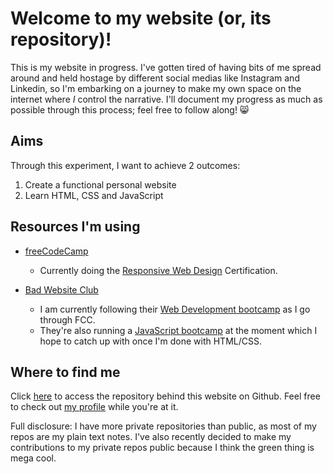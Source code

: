 # Welcome to my website (or, its repository)!

This is my website in progress. I've gotten tired of having bits of me spread around and held hostage by different social medias like Instagram and Linkedin, so I'm embarking on a journey to make my own space on the internet where <em>I</em> control the narrative. I'll document my progress as much as possible through this process; feel free to follow along! 😸

## Aims

Through this experiment, I want to achieve 2 outcomes:

1. Create a functional personal website
2. Learn HTML, CSS and JavaScript

## Resources I'm using

- <a href="https://freecodecamp.org" target="_blank">freeCodeCamp</a>

  - Currently doing the <a href="https://www.freecodecamp.org/learn/2022/responsive-web-design/" target="_blank">Responsive Web Design</a> Certification.

- <a href="https://badwebsite.club/" target="_blank">Bad Website Club</a>

  - I am currently following their <a href="https://badwebsite.club/webdev-bootcamp-jan-2024.html" target="_blank">Web Development bootcamp</a> as I go through FCC.
  - They're also running a <a href="https://badwebsite.club/js-bootcamp-feb-2024.html" target="_blank">JavaScript bootcamp</a> at the moment which I hope to catch up with once I'm done with HTML/CSS.

## Where to find me

Click <a href="https://github.com/tasminemma/tasminemma.github.io/" target="_blank">here</a> to access the repository behind this website on Github. Feel free to check out <a href="https://github.com/tasminemma" target="_blank">my profile</a> while you're at it.  

Full disclosure: I have more private repositories than public, as most of my repos are my plain text notes. I've also recently decided to make my contributions to my private repos public because I think the green thing is mega cool. 
